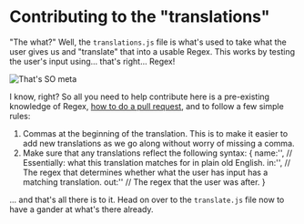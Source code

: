 # Contributing to the "translations" #

"The what?" Well, the `translations.js` file is what's used to take what the user gives us and "translate" that into a usable Regex. This works by testing the user's input using... that's right... Regex!

![That's SO meta](http://i.qkme.me/3slpph.jpg)

I know, right? So all you need to help contribute here is a pre-existing knowledge of Regex, [how to do a pull request](https://help.github.com/articles/using-pull-requests), and to follow a few simple rules:

1. Commas at the beginning of the translation. This is to make it easier to add new translations as we go along without worry of missing a comma.
2. Make sure that any translations reflect the following syntax:
    {
        name:'', // Essentially: what this translation matches for in plain old English.
        in:'',   // The regex that determines whether what the user has input has a matching translation.
        out:''   // The regex that the user was after.
    }

... and that's all there is to it. Head on over to the `translate.js` file now to have a gander at what's there already.